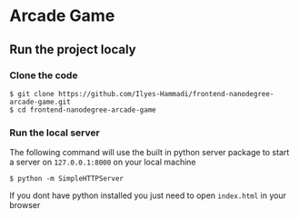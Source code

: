 # Arcade Game

## Run the project localy

### Clone the code
```shell
$ git clone https://github.com/Ilyes-Hammadi/frontend-nanodegree-arcade-game.git
$ cd frontend-nanodegree-arcade-game
```

### Run the local server
The following command will use the built in python server package to start a server on `127.0.0.1:8000` on your local machine
```shell
$ python -m SimpleHTTPServer
```
If you dont have python installed you just need to open `index.html` in your browser
